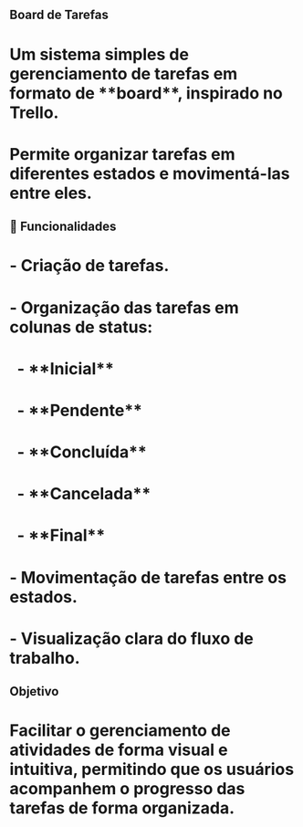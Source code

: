 ## Board de Tarefas

# 

# Um sistema simples de gerenciamento de tarefas em formato de \*\*board\*\*, inspirado no Trello.  

# Permite organizar tarefas em diferentes estados e movimentá-las entre eles.


## 📌 Funcionalidades


# - Criação de tarefas.

# - Organização das tarefas em colunas de status:

# &nbsp; - \*\*Inicial\*\*

# &nbsp; - \*\*Pendente\*\*

# &nbsp; - \*\*Concluída\*\*

# &nbsp; - \*\*Cancelada\*\*

# &nbsp; - \*\*Final\*\*

# \- Movimentação de tarefas entre os estados.

# \- Visualização clara do fluxo de trabalho.

## Objetivo

# Facilitar o gerenciamento de atividades de forma visual e intuitiva, permitindo que os usuários acompanhem o progresso das tarefas de forma organizada.

